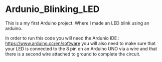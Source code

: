 # Ardunio_Blinking_LED
This is a my first Arduino project. Where I made an LED blink using an arduino.

In order to run this code you will need the Ardunio IDE : https://www.arduino.cc/en/software
you will also need to make sure that your LED is connected to the 8 pin on an Arduino UNO via a wire and that there is a second wire attached to ground to complete the circuit.




